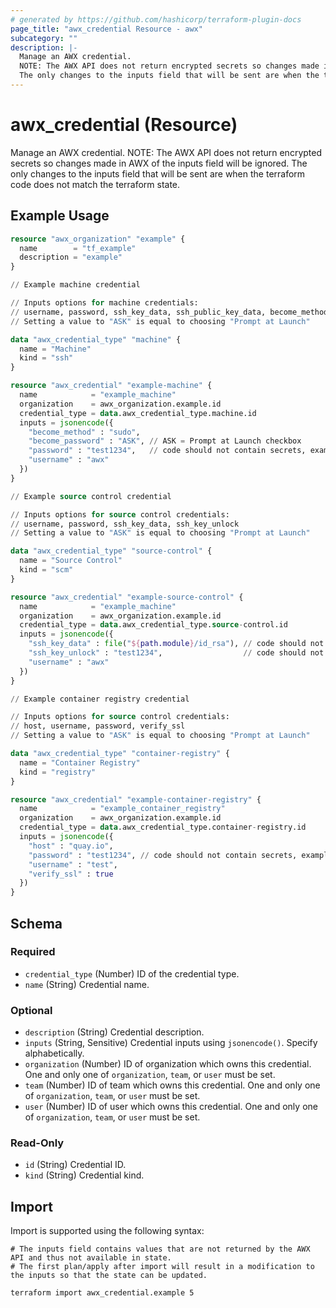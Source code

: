 ```yaml
---
# generated by https://github.com/hashicorp/terraform-plugin-docs
page_title: "awx_credential Resource - awx"
subcategory: ""
description: |-
  Manage an AWX credential.
  NOTE: The AWX API does not return encrypted secrets so changes made in AWX of the inputs field will be ignored.
  The only changes to the inputs field that will be sent are when the terraform code does not match the terraform state.
---
```


# awx_credential (Resource)

Manage an AWX credential. 
NOTE: The AWX API does not return encrypted secrets so changes made in AWX of the inputs field will be ignored. 
The only changes to the inputs field that will be sent are when the terraform code does not match the terraform state.

## Example Usage

```terraform
resource "awx_organization" "example" {
  name        = "tf_example"
  description = "example"
}

// Example machine credential

// Inputs options for machine credentials:
// username, password, ssh_key_data, ssh_public_key_data, become_method, become_password, ssh_key_unlock
// Setting a value to "ASK" is equal to choosing "Prompt at Launch"

data "awx_credential_type" "machine" {
  name = "Machine"
  kind = "ssh"
}

resource "awx_credential" "example-machine" {
  name            = "example_machine"
  organization    = awx_organization.example.id
  credential_type = data.awx_credential_type.machine.id
  inputs = jsonencode({
    "become_method" : "sudo",
    "become_password" : "ASK", // ASK = Prompt at Launch checkbox
    "password" : "test1234",   // code should not contain secrets, example only
    "username" : "awx"
  })
}

// Example source control credential

// Inputs options for source control credentials:
// username, password, ssh_key_data, ssh_key_unlock
// Setting a value to "ASK" is equal to choosing "Prompt at Launch"

data "awx_credential_type" "source-control" {
  name = "Source Control"
  kind = "scm"
}

resource "awx_credential" "example-source-control" {
  name            = "example_machine"
  organization    = awx_organization.example.id
  credential_type = data.awx_credential_type.source-control.id
  inputs = jsonencode({
    "ssh_key_data" : file("${path.module}/id_rsa"), // code should not contain secrets, example only
    "ssh_key_unlock" : "test1234",                  // code should not contain secrets, example only
    "username" : "awx"
  })
}

// Example container registry credential

// Inputs options for source control credentials:
// host, username, password, verify_ssl
// Setting a value to "ASK" is equal to choosing "Prompt at Launch"

data "awx_credential_type" "container-registry" {
  name = "Container Registry"
  kind = "registry"
}

resource "awx_credential" "example-container-registry" {
  name            = "example_container_registry"
  organization    = awx_organization.example.id
  credential_type = data.awx_credential_type.container-registry.id
  inputs = jsonencode({
    "host" : "quay.io",
    "password" : "test1234", // code should not contain secrets, example only
    "username" : "test",
    "verify_ssl" : true
  })
}
```

<!-- schema generated by tfplugindocs -->
## Schema

### Required

- `credential_type` (Number) ID of the credential type.
- `name` (String) Credential name.

### Optional

- `description` (String) Credential description.
- `inputs` (String, Sensitive) Credential inputs using `jsonencode()`. Specify alphabetically.
- `organization` (Number) ID of organization which owns this credential. One and only one of `organization`, `team`, or `user` must be set.
- `team` (Number) ID of team which owns this credential. One and only one of `organization`, `team`, or `user` must be set.
- `user` (Number) ID of user which owns this credential. One and only one of `organization`, `team`, or `user` must be set.

### Read-Only

- `id` (String) Credential ID.
- `kind` (String) Credential kind.

## Import

Import is supported using the following syntax:

```shell
# The inputs field contains values that are not returned by the AWX API and thus not available in state.
# The first plan/apply after import will result in a modification to the inputs so that the state can be updated.

terraform import awx_credential.example 5
```
